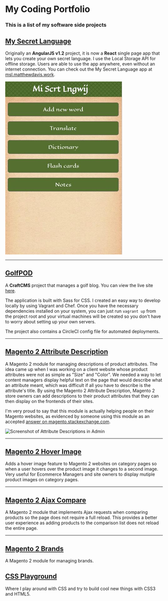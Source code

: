 # My Coding Portfolio

### This is a list of my software side projects

## [My Secret Language](https://github.com/dmatthew/my-secret-language)

Originally an **AngularJS v1.2** project, it is now a **React** single page app that lets you create your own secret language. I use the Local Storage API for offline storage. Users are able to use the app anywhere, even without an internet connection. You can check out the My Secret Language app at [msl.matthewdavis.work](http://msl.matthewdavis.work/).

![Screenshot of app home screen](https://github.com/dmatthew/my-secret-language/blob/master/docs/screenshots/app-home.jpg)

***

## [GolfPOD](https://github.com/dmatthew/golfpod)

A **CraftCMS** project that manages a golf blog. You can view the live site [here](http://golfpod.matthewdavis.work/).

The application is built with Sass for CSS. I created an easy way to develop locally by using Vagrant and Chef. Once you have the necessary dependencies installed on your system, you can just run `vagrant up` from the project root and your virtual machines will be created so you don't have to worry about setting up your own servers.

The project also contains a CircleCI config file for automated deployments.

***

## [Magento 2 Attribute Description](https://github.com/dmatthew/magento2-attribute-description)

A Magento 2 module for managing descriptions of product attributes. The idea came up when I was working on a client website whose product attributes were not as simple as "Size" and "Color". We needed a way to let content managers display helpful text on the page that would describe what an attribute meant, which was difficult if all you have to describe is the attribute's title. By using the Magento 2 Attribute Description, Magento 2 store owners can add descriptions to their product attributes that they can then display on the frontends of their sites.

I'm very proud to say that this module is actually helping people on their Magento websites, as evidenced by someone using this module as an accepted [answer on magento.stackexchange.com](https://magento.stackexchange.com/questions/212354/product-attribute-description-on-the-product-page).

![Screenshot of Attribute Descriptions in Admin](https://github.com/dmatthew/magento2-attribute-description/blob/master/docs/screenshots/admin_edit_attribute_descriptions.png)

***

## [Magento 2 Hover Image](https://github.com/dmatthew/magento2-hover-image)

Adds a hover image feature to Magento 2 websites on category pages so when a user hovers over the product image it changes to a second image. Very useful for Ecommerce Managers and site owners to display mutiple product images on category pages.

***

## [Magento 2 Ajax Compare](https://github.com/dmatthew/magento-ajax-compare)

A Magento 2 module that implements Ajax requests when comparing products so the page does not require a full reload. This provides a better user experience as adding products to the comparison list does not reload the entire page.

***

## [Magento 2 Brands](https://github.com/dmatthew/magento2-module-brand)

A Magento 2 module for managing brands.

## [CSS Playground](https://github.com/dmatthew/css_playground)

Where I play around with CSS and try to build cool new things with CSS3 and HTML5.
